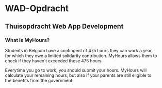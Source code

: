 # WAD-Opdracht
## Thuisopdracht Web App Development

### What is MyHours?
Students in Belgium have a contingent of 475 hours they can work a year, for which they owe a limited solidarity contribution. MyHours allows them to check if they haven't exceeded these 475 hours.

Everytime you go to work, you should submit your hours. MyHours will calculate your remaining hours, but also if your parents are still eligible to the benefits from the government.